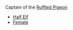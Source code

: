 


Captain of the [Ruffled Pigeon](http://10.0.0.60/index.php/Ruffled_Pigeon "Ruffled Pigeon")

-   [Half Elf](http://10.0.0.60/index.php/Category:Half_Elf "Category:Half Elf")
-   [Female](http://10.0.0.60/index.php/Category:Female "Category:Female")